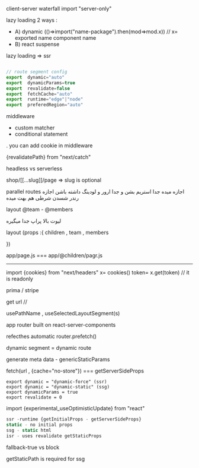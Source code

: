 client-server waterfall
import "server-only"

lazy loading 2 ways :

- A) dynamic (()=>import("name-package").then(mod=>mod.x)) // x= exported name component name
- B) react suspense

lazy loading => ssr

```javascript

// route segment config
export  dynamic="auto"
export  dynamicParams=true
export  revalidate=false
export  fetchCache="auto"
export  runtime="edge"|"node"
export  preferedRegion="auto"


```

middleware

- custom matcher
- conditional statement

. you can add cookie in middleware

{revalidatePath} from "next/catch"

headless vs serverless

shop/[[...slug]]/page => slug is optional

parallel routes
اجازه میده جدا استریم بشن
و جدا ارور و لودینگ داشته باشن
اجازه رندر شسدن شرطی هم بهت میده

layout @team - @members

لیوت بالا پراپ جدا میگیره

layout (props :{
children , team , members

})

app/page.js === app/@children/pagr.js

---

import {cookies} from "next/headers"
x= cookies()
token= x.get(token) // it is readonly

prima / stripe

get url //

usePathName , useSelectedLayoutSegment(s)

app router built on react-server-components

<Link> refecthes automatic 
router.prefetch()

dynamic segment = dynamic route

generate meta data - genericStaticParams

fetch(url , {cache="no-store"}) === getServerSideProps

```
export dynamic = "dynamic-force" (ssr)
export dynamic = "dynamic-static" (ssg)
export dynamicParams = true
export revalidate = 0

```

import {experimental_useOptimisticUpdate} from "react"

```javascript
ssr -runtime {getInitialProps - getServerSideProps}
static - no initial props
ssg - static html
isr - uses revalidate getStaticProps


```

fallback-true vs block

getStaticPath is required for ssg
